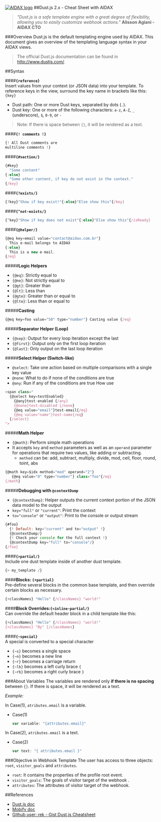 [![AIDAX logo](https://raw.githubusercontent.com/astfarias/aidax/master/files/logo/logo2-less.png)](http://aidaxbi.com/)
##Dust.js 2.x - Cheat Sheet with AIDAX
>*"Dust.js is a safe template engine with a great degree of flexibility, allowing you to easily customize webhook actions."*
>**Alisson Agiani - AIDAX CTO**

###Overview
Dust.js is the default templating engine used by AIDAX. This document gives an overview of the templating language syntax in your AIDAX views.

> The official Dust.js documentation can be found in http://www.dustjs.com/.

##Syntax  

####**`{reference}`**   
Insert values from your context (or JSON data) into your template.
To reference keys in the view, surround the key name in brackets like this: `{key}`  

 - Dust path: One or more Dust keys, separated by dots (`.`).
 - Dust key: One or more of the following characters: `a-z`, `A-Z`, `_` (underscore), `$`, `0-9`, or `-`
>Note: If there is space between `{}`, it will be rendered as a text.  

####**`{! comments !}`**  

```javascript
{! All Dust comments are
multiline comments !}
```  

####**`{#section/}`**  

```javascript
{#key}
  "Some content"
{:else}
  "Some other content, if key do not exist in the context."
{/key}
```  

####**`{?exists/}`**  

```javascript
{?key}"Show if key exist!"{:else}"Else show this"{/key}
```

####**`{^not-exists/}`**  

```javascript
{^key}"Show if key does not exist"{:else}"Else show this"{/isReady}
```

####**`{@helper/}`**   

```javascript
{@eq key=email value="contact@aidax.com.br"}
  This e-mail belongs to AIDAX
{:else}
  This is a new e-mail.
{/eq}

```

#####**Logic Helpers**   

 - `{@eq}`: Strictly equal to
 - `{@ne}`: Not strictly equal to
 - `{@gt}`: Greater than
 - `{@lt}`: Less than
 - `{@gte}`: Greater than or equal to
 - `{@lte}`: Less than or equal to

#####**Casting**
```javascript
{@eq key=foo value="50" type="number"} Casting value {/eq}
```
#####**Separator Helper (Loop)**  

 - `{@sep}`: Output for every loop iteration except the last
 - `{@first}`: Output only on the first loop iteration
 - `{@last}`: Only output on the last loop iteration

#####**Select Helper (Switch-like)**  

- `@select`: Take one action based on multiple comparisons with a single key value
- `@none`:  What to do if none of the conditions are true
- `@any`: Run if any of the conditions are true
How use
```javascript
<span class="
  {@select key=testEnabled}
    {@any}test-enabled {/any}
    {@none}test-disabled {/none}
    {@eq value="email"}test-email{/eq}
    {@eq value="name"}test-name{/eq}
  {/select}
">
```
#####**Math Helper**  

- `{@math}`: Perform simple math operations
-  It accepts `key` and `method` parameters as well as an `operand` parameter for operations that require two values, like adding or subtracting.
	- `method` can be: add, subtract, multiply, divide, mod, ceil, floor, round, toint, abs  

```javascript
{@math key=$idx method="mod" operand="2"}
   {@eq value="0" type="number"} class="foo"{/eq}
{/math}
```
#####**Debugging with `@contextDump`**  

 - `{@contextDump}`: Helper outputs the current context portion of the JSON data model to the output 
 - `key="full"` or `"current"`: Print the context
 - `to="console"` or `"output"`: Print to the console or output stream

```javascript
{#foo}
  {! Default: key="current" and to="output" !}
  {@contextDump/}
  {! Check your console for the full context !}
  {@contextDump key="full" to="console"/}
{/foo}
```

####**`{>partial/}`**  
Include one dust template inside of another dust template.
```javascript
{> my_template /}
```

####**Blocks: `{+partial}`**  
Pre-define several blocks in the common base template, and then override certain blocks as necessary.  

```javascript
{+classNames} "Hello" {/classNames} "world!"
```

####**Block Overrides:`{<inline-partial/}`**   
Can override the default header block in a child template like this:

```javascript
{+classNames} "Hello" {/classNames} "world!"
{<classNames} "By" {/classNames}
```

####**`{~special}`**  
A special is converted to a special character  

 - `{~s}` becomes a single space
 - `{~n}` becomes a new line
 - `{~r}` becomes a carriage return
 - `{~lb}` becomes a left curly brace `{`
 - `{~rb}` becomes a right curly brace `}`


###About Variables
The variables are rendered only **if there is no spacing** between `{}`. If there is space, it will be rendered as a text.  

*Example:*   

In Case(1), `atributes.email` is a variable.

 - Case(1)  

	```javascript
    var variable: "{attributes.email}"	
	```

In Case(2), `atributes.email` is a text.

 - Case(2)  
 
	```javascript
	var text: "{ attributes.email }"  
	```  
	  	
###Objective in Webhook Template
The user has access to three objects: `root`, `visitor_goals` and `attributes`.

 * `root`: It contains the properties of the profile root event.   
 * `visitor_goals`: The goals of visitor target of the webhook .   
 * `attributes`: The attributes of visitor target of the webhook.   

##References

* [Dust.js doc](http://www.dustjs.com/docs/)
* [Mobify doc](http://adaptivejs.mobify.com/v2.0/docs/)
* [Github user: rek - Gist Dust.js Cheatsheet ](https://gist.github.com/rek/f18a7e38b8e4e3686584)